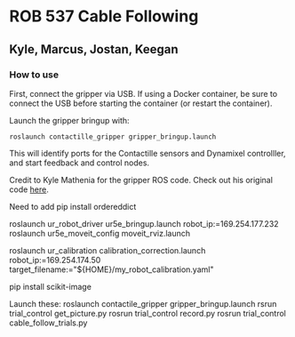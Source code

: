 # ROB 537 Cable Following
## Kyle, Marcus, Jostan, Keegan

### How to use
First, connect the gripper via USB. If using a Docker container, be sure to connect the USB before starting the container (or restart the container).

Launch the gripper bringup with:
```console
roslaunch contactille_gripper gripper_bringup.launch
```
This will identify ports for the Contactille sensors and Dynamixel controlller, and start feedback and control nodes.




Credit to Kyle Mathenia for the gripper ROS code. Check out his original code [here](https://github.com/kylemathenia/IMML_Contactile_Gripper).


Need to add pip install ordereddict

roslaunch ur_robot_driver ur5e_bringup.launch robot_ip:=169.254.177.232
roslaunch ur5e_moveit_config moveit_rviz.launch

roslaunch ur_calibration calibration_correction.launch robot_ip:=169.254.174.50 target_filename:="${HOME}/my_robot_calibration.yaml"


pip install scikit-image



Launch these:
roslaunch contactile_gripper gripper_bringup.launch 
rsrun trial_control get_picture.py
rosrun trial_control record.py
rosrun trial_control cable_follow_trials.py